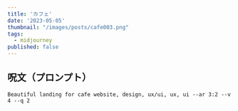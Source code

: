 ```yaml
---
title: 'カフェ'
date: '2023-05-05'
thumbnail: "/images/posts/cafe003.png"
tags:
  - midjourney
published: false
---
```


## 呪文（プロンプト）
```
Beautiful landing for cafe website, design, ux/ui, ux, ui --ar 3:2 --v 4 --q 2
```